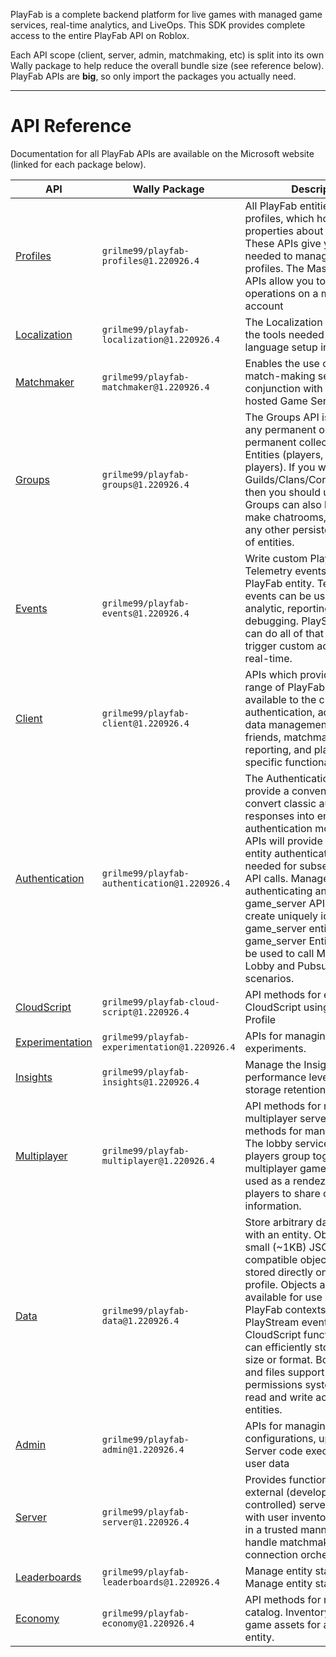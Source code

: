 PlayFab is a complete backend platform for live games with managed game services, 
real-time analytics, and LiveOps. This SDK provides complete access to the entire 
PlayFab API on Roblox. 

Each API scope (client, server, admin, matchmaking, etc) is split into its own 
Wally package to help reduce the overall bundle size (see reference below). 
PlayFab APIs are **big**, so only import the packages you actually need. 

----- 

# API Reference 

Documentation for all PlayFab APIs are available on the Microsoft website (linked 
for each package below). 

| API | Wally Package | Description |
| --- | ------------- | ----------- |
| [Profiles](https://learn.microsoft.com/en-gb/rest/api/playfab/profiles) | `grilme99/playfab-profiles@1.220926.4` | All PlayFab entities have profiles, which hold top-level properties about the entity. These APIs give you the tools needed to manage entity profiles. The Master Player APIs allow you to perform operations on a master player account |
| [Localization](https://learn.microsoft.com/en-gb/rest/api/playfab/localization) | `grilme99/playfab-localization@1.220926.4` | The Localization APIs give you the tools needed to manage language setup in your title. |
| [Matchmaker](https://learn.microsoft.com/en-gb/rest/api/playfab/matchmaker) | `grilme99/playfab-matchmaker@1.220926.4` | Enables the use of an external match-making service in conjunction with PlayFab hosted Game Server instances |
| [Groups](https://learn.microsoft.com/en-gb/rest/api/playfab/groups) | `grilme99/playfab-groups@1.220926.4` | The Groups API is designed for any permanent or semi-permanent collections of Entities (players, or non-players). If you want to make Guilds/Clans/Corporations/etc., then you should use groups. Groups can also be used to make chatrooms, parties, or any other persistent collection of entities. |
| [Events](https://learn.microsoft.com/en-gb/rest/api/playfab/events) | `grilme99/playfab-events@1.220926.4` | Write custom PlayStream and Telemetry events for any PlayFab entity. Telemetry events can be used for analytic, reporting, or debugging. PlayStream events can do all of that and also trigger custom actions in near real-time. |
| [Client](https://learn.microsoft.com/en-gb/rest/api/playfab/client) | `grilme99/playfab-client@1.220926.4` | APIs which provide the full range of PlayFab features available to the client - authentication, account and data management, inventory, friends, matchmaking, reporting, and platform-specific functionality |
| [Authentication](https://learn.microsoft.com/en-gb/rest/api/playfab/authentication) | `grilme99/playfab-authentication@1.220926.4` | The Authentication APIs provide a convenient way to convert classic authentication responses into entity authentication models. These APIs will provide you with the entity authentication token needed for subsequent Entity API calls. Manage API keys for authenticating any entity. The game_server API is designed to create uniquely identifiable game_server entities. The game_server Entity token can be used to call Matchmaking Lobby and Pubsub for server scenarios. |
| [CloudScript](https://learn.microsoft.com/en-gb/rest/api/playfab/cloudscript) | `grilme99/playfab-cloud-script@1.220926.4` | API methods for executing CloudScript using an Entity Profile |
| [Experimentation](https://learn.microsoft.com/en-gb/rest/api/playfab/experimentation) | `grilme99/playfab-experimentation@1.220926.4` | APIs for managing experiments. |
| [Insights](https://learn.microsoft.com/en-gb/rest/api/playfab/insights) | `grilme99/playfab-insights@1.220926.4` | Manage the Insights performance level and data storage retention settings. |
| [Multiplayer](https://learn.microsoft.com/en-gb/rest/api/playfab/multiplayer) | `grilme99/playfab-multiplayer@1.220926.4` | API methods for managing multiplayer servers. API methods for managing parties. The lobby service helps players group together to play multiplayer games. It is often used as a rendezvous point for players to share connection information. |
| [Data](https://learn.microsoft.com/en-gb/rest/api/playfab/data) | `grilme99/playfab-data@1.220926.4` | Store arbitrary data associated with an entity. Objects are small (~1KB) JSON-compatible objects which are stored directly on the entity profile. Objects are made available for use in other PlayFab contexts, such as PlayStream events and CloudScript functions. Files can efficiently store data of any size or format. Both objects and files support a flexible permissions system to control read and write access by other entities. |
| [Admin](https://learn.microsoft.com/en-gb/rest/api/playfab/admin) | `grilme99/playfab-admin@1.220926.4` | APIs for managing title configurations, uploaded Game Server code executables, and user data |
| [Server](https://learn.microsoft.com/en-gb/rest/api/playfab/server) | `grilme99/playfab-server@1.220926.4` | Provides functionality to allow external (developer-controlled) servers to interact with user inventories and data in a trusted manner, and to handle matchmaking and client connection orchestration |
| [Leaderboards](https://learn.microsoft.com/en-gb/rest/api/playfab/leaderboards) | `grilme99/playfab-leaderboards@1.220926.4` | Manage entity statistics Manage entity statistics |
| [Economy](https://learn.microsoft.com/en-gb/rest/api/playfab/economy) | `grilme99/playfab-economy@1.220926.4` | API methods for managing the catalog. Inventory manages in-game assets for any given entity. |

